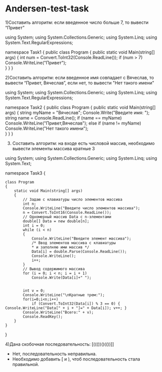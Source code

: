 # Andersen-test-task
1)Составить алгоритм: если введенное число больше 7, то вывести “Привет”

using System;
using System.Collections.Generic;
using System.Linq;
using System.Text.RegularExpressions;

namespace Task1
{
    public class Program
    {
        public static void Main(string[] args)
        {
             int num =
            Convert.ToInt32(Console.ReadLine());
            if (num > 7)
            Console.WriteLine("Привет");    
        }
    }
}




2)Составить алгоритм: если введенное имя совпадает с Вячеслав, то вывести “Привет, Вячеслав”, если нет, то вывести "Нет такого имени"

using System;
using System.Collections.Generic;
using System.Linq;
using System.Text.RegularExpressions;

namespace Task2
{
    public class Program
    {
        public static void Main(string[] args)
        {
            string  myName = "Вячеслав";
            Console.Write("Введите имя:   ");
             string name = Console.ReadLine(); 
             if (name == myName)  
             Console.WriteLine("Привет,Вячеслав");
             else
             if (name != myName) 
             Console.WriteLine("Нет такого имени");  
        }
    }
}

3) Составить алгоритм: на входе есть числовой массив, необходимо вывести элементы массива кратные 3

using System;
using System.Collections.Generic;
using System.Linq;
using System.Text;
 
namespace Task3 
{
    
    class Program
    {
        static void Main(string[] args)
        {
            // Задаю с клавиатуры число элементов массива
            int n;
            Console.WriteLine("Введите число элементов массива");
            n = Convert.ToInt16(Console.ReadLine());
            // Одномерный массив Data с n-элементами 
            double[] Data = new double[n];
            int i = 0;
            while (i < n)
            {
                Console.WriteLine("Введите элемент массива");
                /* Ввод элементов массива с клавиатуры 
                * и заполняю ими массив */
                Data[i] = double.Parse(Console.ReadLine());
                Console.WriteLine();
                i++;
            }
            // Вывод содержимого массива
            for (i = 0; i < n; i = i + 1)
                Console.Write(Data[i]+" ");
 
 
            int v = 0;
            Console.WriteLine("\nКратные трем:");
            for(i=0;i<n;i++)
                if (Convert.ToInt32(Data[i]) % 3 == 0) { Console.WriteLine("Data[" + i + "]=" + Data[i]); v++; }
            Console.WriteLine("Всего:" + v);
            Console.ReadKey();
        }
    }
}

4)Дана скобочная последовательность: [((())()(())]]
- Нет, последовательность неправильна. 
- Необходимо добавить [ и ), чтоб последовательность стала правильной.
